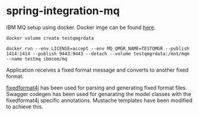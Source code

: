 # spring-integration-mq

IBM MQ setup using docker. Docker imge can be found [here](<https://hub.docker.com/r/ibmcom/mq/>).

```
docker volume create testqmgrdata
```

```
docker run --env LICENSE=accept --env MQ_QMGR_NAME=TESTQMGR --publish 1414:1414 --publish 9443:9443 --detach --volume testqmgrdata:/mnt/mqm --name testmq ibmcom/mq
```

Application receives a fixed format message and converts to another fixed format. 

[fixedformat4j](http://fixedformat4j.ancientprogramming.com) has been used for parsing and generating fixed format files. Swagger codegen has been  used for genarating the model classes with the fixedformat4j specific annotations. Mustache templates have been modified to achieve this.
